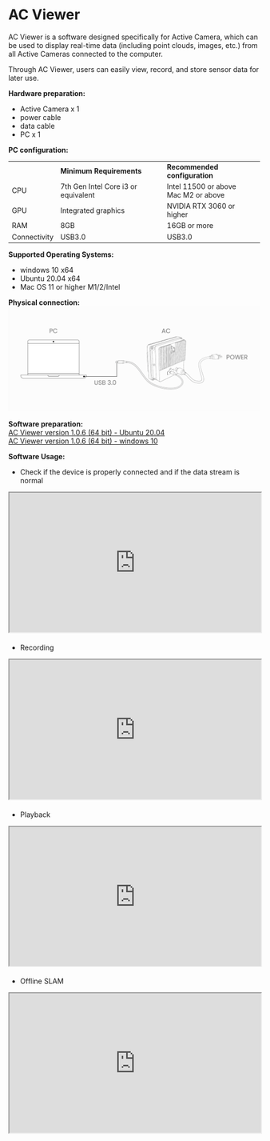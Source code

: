 # AC Viewer  

AC Viewer is a software designed specifically for Active Camera, which can be used to display real-time data (including point clouds, images, etc.) from all Active Cameras connected to the computer. 

Through AC Viewer, users can easily view, record, and store sensor data for later use.

**Hardware preparation:**
- Active Camera x 1
- power cable
- data cable
- PC x 1  

**PC configuration:**

<table class="docutils align-default" style="width: 100%;">
    <tbody>
        <tr class="row-even centered-table-text">
            <td></td>
            <td style="font-weight: bold;">Minimum Requirements</td>
            <td style="font-weight: bold;">Recommended configuration</td>
        </tr>
        <tr class="row-odd centered-table-text">
            <td>CPU</td>
            <td>7th Gen Intel Core i3 or equivalent</td>
            <td>Intel 11500 or above <br> Mac M2 or above</td>
        </tr>
        <tr class="row-even centered-table-text">
            <td>GPU</td>
            <td>Integrated graphics</td>
            <td>NVIDIA RTX 3060 or higher</td>
        </tr>
        <tr class="row-odd centered-table-text">
            <td>RAM</td>
            <td>8GB</td>
            <td>16GB or more</td>
        </tr>
        <tr class="row-even centered-table-text">
            <td>Connectivity</td>
            <td>USB3.0</td>
            <td>USB3.0</td>
        </tr>
    </tbody>
</table>

**Supported Operating Systems:**
- windows 10 x64   
- Ubuntu 20.04 x64  
- Mac OS 11 or higher M1/2/Intel

**Physical connection:**
![图片alt](../image/output.png)  


**Software preparation:**  
[AC Viewer version 1.0.6 (64 bit) - Ubuntu 20.04](https://cdn.robosense.cn/AC_wiki/AcViewer_Linux_x86_64_release_1.0.6.zip)  
[AC Viewer version 1.0.6 (64 bit) - windows 10](https://cdn.robosense.cn/AC_wiki/AcViewer_Win_x86_64_release_1.0.6.zip)


**Software Usage:**
- Check if the device is properly connected and if the data stream is normal
<div style="margin-bottom: 24px; position:relative; width:100%; padding-top: 55.33%;" class="video-container">
    <iframe src="https://cdn.robosense.cn/AC_wiki/acview_check_en.mp4" allowfullscreen style="position:absolute; top:0; left:0; width:100%; height:100%;"></iframe>
</div>

- Recording
<div style="margin-bottom: 24px; position:relative; width:100%; padding-top: 55.33%;" class="video-container">
    <iframe src="https://cdn.robosense.cn/AC_wiki/acview_collect_en.mp4" allowfullscreen style="position:absolute; top:0; left:0; width:100%; height:100%;"></iframe>
</div>

- Playback
<div style="margin-bottom: 24px; position:relative; width:100%; padding-top: 55.33%;" class="video-container">
    <iframe src="https://cdn.robosense.cn/AC_wiki/acview_replay_en.mp4" allowfullscreen style="position:absolute; top:0; left:0; width:100%; height:100%;"></iframe>
</div>

- Offline SLAM
<div style="margin-bottom: 24px; position:relative; width:100%; padding-top: 55.33%;" class="video-container">
    <iframe src="https://cdn.robosense.cn/AC_wiki/acview_slam_en.mp4" allowfullscreen style="position:absolute; top:0; left:0; width:100%; height:100%;"></iframe>
</div>
